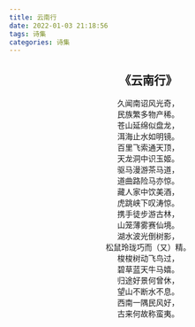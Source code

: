 ```yaml
---
title: 云南行
date: 2022-01-03 21:18:56
tags: 诗集
categories: 诗集
---
```

## <center>《云南行》</center>

<center>久闻南诏风光奇，<br>
民族繁多物产稀。<br>
苍山延绵似盘龙，<br>
洱海止水如明镜。<br>
百里飞索通天顶，<br>
天龙洞中识玉姬。<br>
驱马漫游茶马道，<br>
道曲路险马亦惊。<br>
藏人家中饮美酒，<br>
虎跳峡下叹涛惊。<br>
携手徒步游古林，<br>
山笼薄雾赛仙境。<br>
湖水波光倒树影，<br>
松鼠玲珑巧而（又）精。<br>
梭梭树动飞鸟过，<br>
碧草蓝天牛马嬉。<br>
归途好景何曾休，<br>
望山不断水不息。<br>
西南一隅民风好，<br>
古来何故称蛮夷。<br></center>